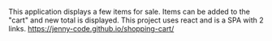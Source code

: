 
This application displays a few items for sale. Items can be added to the "cart" and new total is displayed. This project uses react and is a SPA with 2 links.
https://jenny-code.github.io/shopping-cart/
